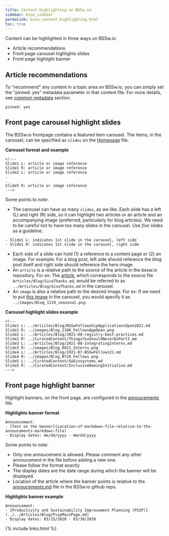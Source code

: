 ```yaml
---
title: Content Highlighting on BSSw.io
sidebar: bssw_sidebar
permalink: bssw_content_highlighting.html
toc: true
---
```

Content can be highlighted in three ways on BSSw.io:
- Article recommendations
- Front page carousel highlights slides
- Front page highlight banner

## Article recommendations
To "recommend" any content in a topic area on BSSw.io, you can simply set the "pinned: yes" metadata parameter in that content file. For more details, see [common metadata](bssw_content_metadata.html#pinned) section.

````
pinned: yes
````

## Front page carousel highlight slides

The BSSw.io frontpage contains a featured item carousel. The items, in the carousel, can be specified as `slides` on the [Homepage](https://github.com/betterscientificsoftware/bssw.io/edit/main/Site/Homepage.md) file. 

**Carousel format and example**
````
<!---
Slide1 L: article or image reference
Slide1 R: article or image reference
Slide2 L: article or image reference
.
.
Slide5 R: article or image reference
--->
````
Some points to note:
- The carousel can have as many `slides`, as we like.  Each slide has a left (L) and right (R) side, so it can highlight two articles or an article and an accompanying image (preferred, particularly for blog articles).  We need to be careful not to have too many slides in the carousel.  Use *five* slides as a guideline.

````
- Slide1 L: indicates 1st slide in the carousel, left side
- Slide1 R: indicates 1st slide in the carousel, right side
````
- Each side of a slide can hold (1) a reference to a content page or (2) an image. For example: For a blog post, left side should reference the blog post itself and right side should reference the hero image.
- An `article` is a relative path to the source of the article in the bssw.io repository. For ex: The [article](https://bssw.io/blog_posts/give-thanks), which corresponds to the source file `Articles/Blog/GiveThanks.md`, would be referred to as `../Articles/Blog/GiveThanks.md` in the carousel.
- An `image` is also a relative path to the desired image. For ex: If we need to put [this image](https://github.com/betterscientificsoftware/images/blob/main/Blog_1119_seasonal.png) in the carousel, you would specify it as `../images/Blog_1119_seasonal.png`.

**Carousel highlight slides example**
````
<!---
Slide1 L: ../Articles/Blog/BSSwFellowshipApplicationsOpen2021.md
Slide1 R: ../images/Blog_2108_FellowsAppOpen.png
Slide2 L: ../Articles/Blog/2021-08-registry-best-practices.md 
Slide2 R: ../CuratedContent/ThingsYouShouldNeverDoPartI.md
Slide3 L: ../Articles/Blog/2021-08-IntegratingInterns.md
Slide3 R: ../images/Blog_0821_Interns.png
Slide4 L: ../Articles/Blog/2021-07-BSSwFellows21.md
Slide4 R: ../images/Blog_0720_Fellows.png
Slide5 L: ../CuratedContent/SwEcosystems.md
Slide5 R: ../CuratedContent/InclusiveNamingInitiative.md
--->
````

## Front page highlight banner

Highlight banners, on the front page, are configured in the [annoucements](https://github.com/betterscientificsoftware/bssw.io/blob/main/Site/Announcements/Announcements.md) file.

**Highlights banner format**
````
Announcement:
- [Text on the banner](Location-of-markdown-file-relative-to-the-annoucements-markdown-file)
- Display dates: mm/dd/yyyy - mm/dd/yyyy
````
Some points to note:
- Only one annoucement is allowed. Please comment any other annoucement in the file before adding a new one.
- Please follow the format exactly
- The display dates are the date range during which the banner will be displayed.
- Location of the article where the banner points is relative to the [annoucements.md](https://github.com/betterscientificsoftware/bssw.io/blob/main/Site/Announcements/Announcements.md) file in the BSSw.io github repo.

**Highlights banner example**
````
Announcement:
- [Productivity and Sustainability Improvement Planning (PSIP)](../../Articles/Blog/PsipMainPage.md)
- Display dates: 03/15/2020 - 03/30/2020
````

{% include links.html %}
